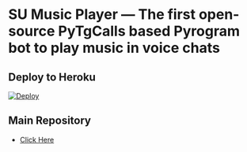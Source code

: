 # SU Music Player — The first open-source PyTgCalls based Pyrogram bot to play music in voice chats

## Deploy to Heroku

[![Deploy](https://www.herokucdn.com/deploy/button.svg)](https://heroku.com/deploy?template=https://github.com/ronaldyganteng/CallsMusicHeroku/)

## Main Repository

- [Click Here](https://github.com/ronaldyganteng/musiktelegram)
